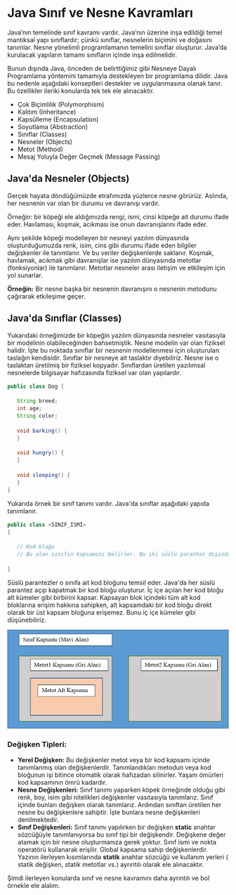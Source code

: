 # Java Sınıf ve Nesne Kavramları

Java’nın temelinde sınıf kavramı vardır. Java’nın üzerine inşa edildiği temel mantıksal yapı sınıflardır; çünkü sınıflar, nesnelerin biçimini ve doğasını tanımlar. Nesne yönelimli programlamanın temelini sınıflar oluşturur. Java’da kurulacak yapıların tamamı sınıfların içinde inşa edilmelidir.

Bunun dışında Java, önceden de belirttiğimiz gibi Nesneye Dayalı Programlama yöntemini tamamıyla destekleyen bir programlama dilidir. Java bu nedenle aşağıdaki konseptleri destekler ve uygulanmasına olanak tanır. Bu özellikler ileriki konularda tek tek ele alınacaktır.

- Çok Biçimlilik (Polymorphism)
- Kalıtım (Inheritance)
- Kapsülleme (Encapsulation)
- Soyutlama (Abstraction)
- Sınıflar (Classes)
- Nesneler (Objects)
- Metot (Method)
- Mesaj Yoluyla Değer Geçmek (Message Passing)

## Java&#39;da Nesneler (Objects)

Gerçek hayata döndüğümüzde etrafımızda yüzlerce nesne görürüz. Aslında, her nesnenin var olan bir durumu ve davranışı vardır.

Örneğin: bir köpeği ele aldığımızda rengi, ismi, cinsi köpeğe ait durumu ifade eder. Havlaması, koşmak, acıkması ise onun davranışlarını ifade eder.

Aynı şekilde köpeği modelleyen bir nesneyi yazılım dünyasında oluşturduğumuzda renk, isim, cins gibi durumu ifade eden bilgiler değişkenler ile tanımlanır. Ve bu veriler değişkenlerde saklanır. Koşmak, havlamak, acıkmak gibi davranışlar ise yazılım dünyasında metotlar (fonksiyonlar) ile tanımlanır. Metotlar nesneler arası iletişim ve etkileşim için yol sunarlar.

**Örneğin:** Bir nesne başka bir nesnenin davranışını o nesnenin metodunu çağırarak etkileşime geçer.

## Java&#39;da Sınıflar (Classes)

Yukarıdaki örneğimizde bir köpeğin yazılım dünyasında nesneler vasıtasıyla bir modelinin olabileceğinden bahsetmiştik. Nesne modelin var olan fiziksel halidir. İşte bu noktada sınıflar bir nesnenin modellenmesi için oluşturulan taslağın kendisidir. Sınıflar bir nesneye ait taslaktır diyebiliriz. Nesne ise o taslaktan üretilmiş bir fiziksel kopyadır. Sınıflardan üretilen yazılımsal nesnelerde bilgisayar hafızasında fiziksel var olan yapılardır.

`````java
public class Dog {

   String breed;
   int age;
   String color;

   void barking() {
   }

   void hungry() {
   }

   void sleeping() {
   }
}
`````

Yukarıda örnek bir sınıf tanımı vardır. Java&#39;da sınıflar aşağıdaki yapıda tanımlanır.

````java
public class <SINIF_İSMİ>
{

   // Kod bloğu 
   // Bu alan sınıfın kapsamını belirler. Bu iki süslü parantez dışında kalan kod bloğu sınıfın dışıdır.

}

````

Süslü parantezler o sınıfa ait kod bloğunu temsil eder. Java&#39;da her süslü parantez açıp kapatmak bir kod bloğu oluşturur. İç içe açılan her kod bloğu alt kümeler gibi birbirini kapsar. Kapsayan blok içindeki tüm alt kod bloklarına erişim hakkına sahipken, alt kapsamdaki bir kod bloğu direkt olarak bir üst kapsam bloğuna erişemez. Bunu iç içe kümeler gibi düşünebiliriz.

![OOP](figures/class_1.png)



### Değişken Tipleri:

- **Yerel Değişken:** Bu değişkenler metot veya bir kod kapsamı içinde tanımlanmış olan değişkenlerdir. Tanımlandıkları metodun veya kod bloğunun işi bitince otomatik olarak hafızadan silinirler. Yaşam ömürleri kod kapsamının ömrü kadardır.
- **Nesne Değişkenleri:** Sınıf tanımı yaparken köpek örneğinde olduğu gibi renk, boy, isim gibi nitelikleri değişkenler vasıtasıyla tanımlarız. Sınıf içinde bunları değişken olarak tanımlarız. Ardından sınıftan üretilen her nesne bu değişkenlere sahiptir. İşte bunlara nesne değişkenleri denilmektedir.
- **Sınıf Değişkenleri:** Sınıf tanımı yapılırken bir değişken **static** anahtar sözcüğüyle tanımlanıyorsa bu sınıf tipi bir değişkendir. Değişkene değer atamak için bir nesne oluşturmanıza gerek yoktur. Sınıf ismi ve nokta operatörü kullanarak erişilir. Global kapsama sahip değişkenlerdir. Yazının ilerleyen kısımlarında **statik** anahtar sözcüğü ve kullanım yerleri ( statik değişken, statik metotlar vs.) ayrıntılı olarak ele alınacaktır.

Şimdi ilerleyen konularda  sınıf ve nesne kavramını daha ayrıntılı ve bol örnekle ele alalım.